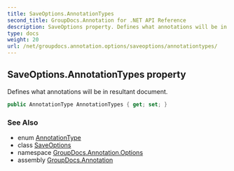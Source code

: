 ```yaml
---
title: SaveOptions.AnnotationTypes
second_title: GroupDocs.Annotation for .NET API Reference
description: SaveOptions property. Defines what annotations will be in resultant document
type: docs
weight: 20
url: /net/groupdocs.annotation.options/saveoptions/annotationtypes/
---
```

## SaveOptions.AnnotationTypes property

Defines what annotations will be in resultant document.

```csharp
public AnnotationType AnnotationTypes { get; set; }
```

### See Also

* enum [AnnotationType](../../annotationtype/)
* class [SaveOptions](../)
* namespace [GroupDocs.Annotation.Options](../../saveoptions/)
* assembly [GroupDocs.Annotation](../../../)



